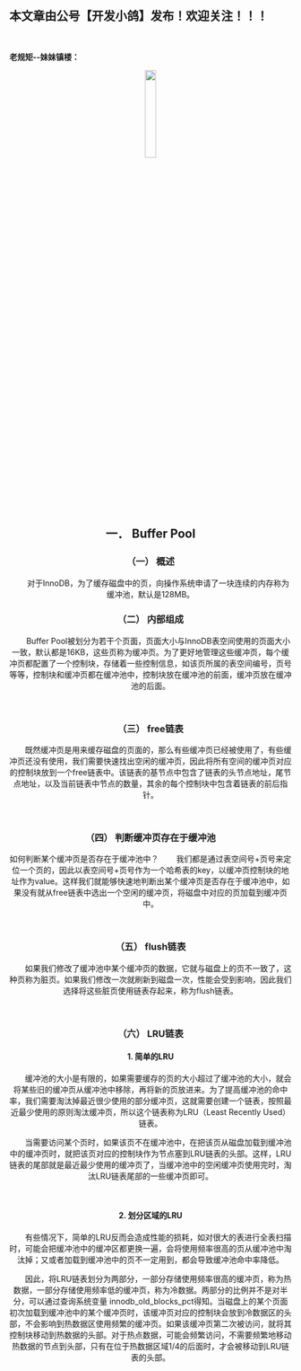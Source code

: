 ﻿## 本文章由公号【开发小鸽】发布！欢迎关注！！！
<br>

**老规矩--妹妹镇楼：**
<center>
<img src="https://img-blog.csdnimg.cn/20200721223424816.JPG"   width="20%">



## 一．	Buffer Pool

### （一）	概述

&nbsp;  &nbsp;  &nbsp;  &nbsp;对于InnoDB，为了缓存磁盘中的页，向操作系统申请了一块连续的内存称为缓冲池，默认是128MB。
<br>


### （二）	内部组成

&nbsp;  &nbsp;  &nbsp;  &nbsp;Buffer Pool被划分为若干个页面，页面大小与InnoDB表空间使用的页面大小一致，默认都是16KB，这些页称为缓冲页。为了更好地管理这些缓冲页，每个缓冲页都配置了一个控制块，存储着一些控制信息，如该页所属的表空间编号，页号等等，控制块和缓冲页都在缓冲池中，控制块放在缓冲池的前面，缓冲页放在缓冲池的后面。

<br>

### （三）	free链表

&nbsp;  &nbsp;  &nbsp;  &nbsp;既然缓冲页是用来缓存磁盘的页面的，那么有些缓冲页已经被使用了，有些缓冲页还没有使用，我们需要快速找出空闲的缓冲页，因此将所有空间的缓冲页对应的控制块放到一个free链表中。该链表的基节点中包含了链表的头节点地址，尾节点地址，以及当前链表中节点的数量，其余的每个控制块中包含着链表的前后指针。

<br>

### （四）	判断缓冲页存在于缓冲池

如何判断某个缓冲页是否存在于缓冲池中？
&nbsp;  &nbsp;  &nbsp;  &nbsp;我们都是通过表空间号+页号来定位一个页的，因此以表空间号+页号作为一个哈希表的key，以缓冲页控制块的地址作为value。这样我们就能够快速地判断出某个缓冲页是否存在于缓冲池中，如果没有就从free链表中选出一个空闲的缓冲页，将磁盘中对应的页加载到缓冲页中。

<br>

### （五）	flush链表

&nbsp;  &nbsp;  &nbsp;  &nbsp;如果我们修改了缓冲池中某个缓冲页的数据，它就与磁盘上的页不一致了，这种页称为脏页。如果我们修改一次就刷新到磁盘一次，性能会受到影响，因此我们选择将这些脏页使用链表存起来，称为flush链表。

<br>

### （六）	LRU链表

#### 1.	简单的LRU
&nbsp;  &nbsp;  &nbsp;  &nbsp;缓冲池的大小是有限的，如果需要缓存的页的大小超过了缓冲池的大小，就会将某些旧的缓冲页从缓冲池中移除，再将新的页放进来。为了提高缓冲池的命中率，我们需要淘汰掉最近很少使用的部分缓冲页，这就需要创建一个链表，按照最近最少使用的原则淘汰缓冲页，所以这个链表称为LRU（Least Recently Used）链表。

&nbsp;  &nbsp;  &nbsp;  &nbsp;当需要访问某个页时，如果该页不在缓冲池中，在把该页从磁盘加载到缓冲池中的缓冲页时，就把该页对应的控制块作为节点塞到LRU链表的头部。这样，LRU链表的尾部就是最近最少使用的缓冲页了，当缓冲池中的空闲缓冲页使用完时，淘汰LRU链表尾部的一些缓冲页即可。

<br>

#### 2.	划分区域的LRU

&nbsp;  &nbsp;  &nbsp;  &nbsp;有些情况下，简单的LRU反而会造成性能的损耗，如对很大的表进行全表扫描时，可能会把缓冲池中的缓冲区都更换一遍，会将使用频率很高的页从缓冲池中淘汰掉；又或者加载到缓冲池中的页不一定用到，都会导致缓冲池命中率降低。

&nbsp;  &nbsp;  &nbsp;  &nbsp;因此，将LRU链表划分为两部分，一部分存储使用频率很高的缓冲页，称为热数据，一部分存储使用频率低的缓冲页，称为冷数据。两部分的比例并不是对半分，可以通过查询系统变量 innodb_old_blocks_pct得知。当磁盘上的某个页面初次加载到缓冲池中的某个缓冲页时，该缓冲页对应的控制块会放到冷数据区的头部，不会影响到热数据区使用频繁的缓冲页。如果该缓冲页第二次被访问，就将其控制块移动到热数据的头部。对于热点数据，可能会频繁访问，不需要频繁地移动热数据的节点到头部，只有在位于热数据区域1/4的后面时，才会被移动到LRU链表的头部。



